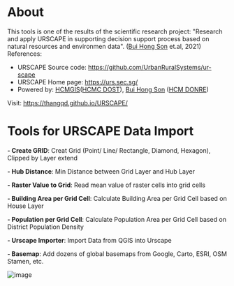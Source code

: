 # About
This tools is one of the results of the scientific research project: "Research and apply URSCAPE in supporting decision support process based on natural resources and environmen data". ([Bui Hong Son](https://www.facebook.com/SHON.OGC) et.al, 2021)
References:<br />
- URSCAPE Source code: https://github.com/UrbanRuralSystems/ur-scape
- URSCAPE Home page: https://urs.sec.sg/<br />
- Powered by: [HCMGIS](https://hcmgis.vn/)([HCMC DOST](https://dost.hochiminhcity.gov.vn/)), [Bui Hong Son](https://www.facebook.com/SHON.OGC) ([HCM DONRE](http://www.donre.hochiminhcity.gov.vn/))<br />

Visit: https://thangqd.github.io/URSCAPE/ <br />

# Tools for URSCAPE Data Import

**- Create GRID**: Creat Grid (Point/ Line/ Rectangle, Diamond, Hexagon), Clipped by Layer extend 


**- Hub Distance**: Min Distance between Grid Layer and Hub Layer 


**- Raster Value to Grid**: Read mean value of raster cells into grid cells 


**- Building Area per Grid Cell**: Calculate Building Area per Grid Cell based on House Layer 


**- Population per Grid Cell**: Calculate Population Area per Grid Cell based on District Population Density 


**- Urscape Importer**: Import Data from QGIS into Urscape


**- Basemap**: Add dozens of global basemaps from Google, Carto, ESRI, OSM Stamen, etc.

![image](https://user-images.githubusercontent.com/1776420/135017261-ae9c63a2-3e35-4003-baca-cb725533d61d.png)


